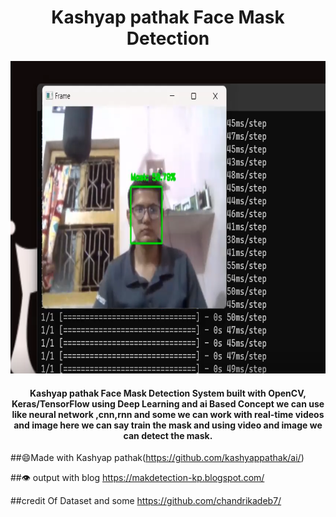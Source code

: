 <h1 align="center"> Kashyap pathak Face Mask Detection</h1>

<div align= "center"><img src="https://github.com/kashyappathak/ai/blob/main/kp.png" width="550" height="500"/>
  <h4> Kashyap pathak Face Mask Detection System built with OpenCV, Keras/TensorFlow using Deep Learning and ai Based Concept we can use like neural network ,cnn,rnn and some we can work with real-time videos and image here we can say train the mask and using video and image we can  detect the mask.</h4>
</div>



##:smile:Made with Kashyap pathak(https://github.com/kashyappathak/ai/)

##:eye: output with blog
https://makdetection-kp.blogspot.com/




##credit Of Dataset and some
https://github.com/chandrikadeb7/


